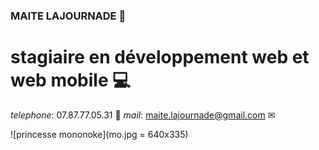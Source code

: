 ### MAITE LAJOURNADE 👋

<!--
**pikilla/pikilla** is a ✨ _special_ ✨ repository because its `README.md` (this file) appears on your GitHub profile.

Here are some ideas to get you started:

- 🔭 I’m currently working on ...
- 🌱 I’m currently learning ...
- 👯 I’m looking to collaborate on ...
- 🤔 I’m looking for help with ...
- 💬 Ask me about ...
- 📫 How to reach me: ...
- 😄 Pronouns: ...
- ⚡ Fun fact: ...
-->
# stagiaire en développement web et web mobile 💻
_telephone_: 07.87.77.05.31 📳
_mail_: maite.lajournade@gmail.com ✉


![princesse mononoke](mo.jpg = 640x335)